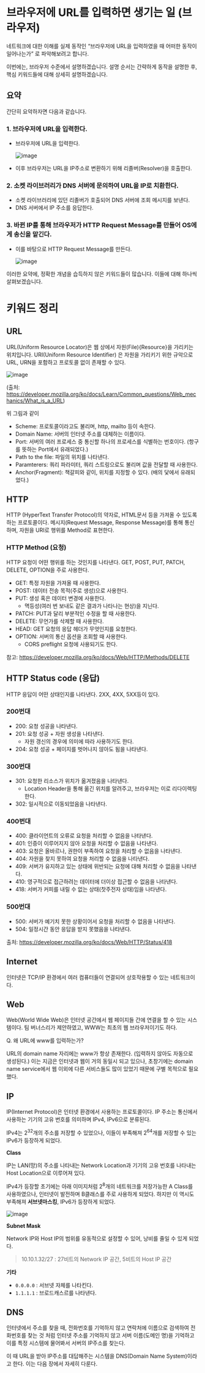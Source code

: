 # 브라우저에 URL를 입력하면 생기는 일 (브라우저)

네트워크에 대한 이해를 실제 동작인 “브라우저에 URL을 입력하였을 때 어떠한 동작이 일어나는가” 로 파악해보려고 합니다.

이번에는, 브라우저 수준에서 설명하겠습니다. 설명 순서는 간략하게 동작을 설명한 후, 핵심 키워드들에 대해 상세히 설명하겠습니다.

## 요약

간단히 요악하자면 다음과 같습니다.

### 1. 브라우저에 **URL**을 입력한다.

- 브라우저에 URL을 입력한다.
  
  ![image](https://github.com/Invidam/1-percent-network/assets/71889359/e1b258bd-5274-4ad3-9f5f-cdcc5be08590)

- 이후 브라우저는 URL을 IP주소로 변환하기 위해 리졸버(Resolver)을 호출한다.

### 2. 소켓 라이브러리가 **DNS** 서버에 문의하여 URL을 **IP**로 치환한다.

- 소켓 라이브러리에 있던 리졸버가 호출되어 DNS 서버에 조회 메시지를 보낸다.
- DNS 서버에서 IP 주소를 응답한다.

### 3. 바뀐 IP를 통해 브라우저가 **HTTP** Request Message를 만들어 OS에게 송신을 맡긴다.

- 이를 바탕으로 HTTP Request Message를 만든다.
  
  ![image](https://github.com/Invidam/1-percent-network/assets/71889359/564e493d-aa08-4284-8b14-478a50637fe7)


이러한 요약에, 정확한 개념을 습득하지 않은 키워드들이 많습니다. 이들에 대해 하나씩 살펴보겠습니다.

# 키워드 정리

## URL

URL(Uniform Resource Locator)은 웹 상에서 자원(File){Resource}을 가리키는 위치입니다. URI(Uniform Resource Identifier) 은 자원을 가리키기 위한 규악으로 URL, URN을 포함하고 프로토콜 없이 존재할 수 있다.

![image](https://github.com/Invidam/1-percent-network/assets/71889359/a2436476-6319-4e64-ba53-af6d240f98bb)

(출처: https://developer.mozilla.org/ko/docs/Learn/Common_questions/Web_mechanics/What_is_a_URL)

위 그림과 같이

- Scheme: 프로토콜이라고도 불리며, http, mailto 등이 속한다.
- Domain Name: 서버의 인터넷 주소를 대체하는 이름이다.
- Port: 서버의 여러 프로세스 중 통신할 하나의 프로세스를 식별하는 번호이다. (항구를 뜻하는 Port에서 유래되었다.)
- Path to the file: 파일의 위치를 나타낸다.
- Paramterers: 쿼리 파라미터, 쿼리 스트링으로도 불리며 값을 전달할 때 사용한다.
- Anchor(Fragment): 책갈피와 같이, 위치를 지정할 수 있다. (배의 닻에서 유래되었다.)

## HTTP

HTTP (HyperText Transfer Protocol)의 약자로, HTML문서 등을 가져올 수 있도록 하는 프로토콜이다. 메시지(Request Message, Response Message)를 통해 통신하며, 자원을 URI로 행위를 Method로 표현한다.

### HTTP Method (요청)

HTTP 요청이 어떤 행위를 하는 것인지를 나타낸다. GET, POST, PUT, PATCH, DELETE, OPTION을 주로 사용한다.

- GET: 특정 자원을 가져올 때 사용한다.
- POST: 데이터 전송 목적(주로 생성)으로 사용한다.
- PUT: 생성 혹은 데이터 변경에 사용한다.
  - 멱등성(여러 번 보내도 같은 결과가 나타나는 현상)을 지닌다.
- PATCH: PUT과 달리 부분적인 수정을 할 때 사용한다.
- DELETE: 무언가를 삭제할 때 사용한다.
- HEAD: GET 요청의 응답 헤더가 무엇인지를 요청한다.
- OPTION: 서버의 통신 옵션을 조회할 때 사용한다.
  - CORS preflight 요청에 사용되기도 한다.

참고: https://developer.mozilla.org/ko/docs/Web/HTTP/Methods/DELETE

## HTTP Status code (응답)

HTTP 응답이 어떤 상태인지를 나타낸다. 2XX, 4XX, 5XX등이 있다.

### 200번대

- 200: 요청 성공을 나타낸다.
- 201: 요청 성공 + 자원 생성을 나타낸다.
  - 자원 갱신의 경우에 의미에 따라 사용하기도 한다.
- 204: 요청 성공 + 페이지를 벗어나지 않아도 됨을 나타낸다.

### 300번대

- 301: 요청한 리소스가 위치가 옮겨졌음을 나타낸다.
  - Location Header을 통해 옮긴 위치를 알려주고, 브라우저는 이로 리다이렉팅한다.
- 302: 일시적으로 이동되었음을 나타낸다.

### 400번대

- 400: 클라이언트의 오류로 요청을 처리할 수 없음을 나타낸다.
- 401: 인증이 이루어지지 않아 요청을 처리할 수 없음을 나타낸다.
- 403: 요청은 올바르나, 권한이 부족하여 요청을 처리할 수 없음을 나타낸다.
- 404: 자원을 찾지 못하여 요청을 처리할 수 없음을 나타낸다.
- 409: 서버가 유지하고 있는 상태에 위반되는 요청에 대해 처리할 수 없음을 나타낸다.
- 410: 영구적으로 접근하려는 데이터에 더이상 접근할 수 없음을 나타낸다.
- 418: 서버가 커피를 내릴 수 없는 상태(찻주전자 상태)임을 나타낸다.

### 500번대

- 500: 서버가 예기치 못한 상황이어서 요청을 처리할 수 없음을 나타낸다.
- 504: 일정시간 동안 응답을 받지 못했음을 나타낸다.

출처: https://developer.mozilla.org/ko/docs/Web/HTTP/Status/418

## Internet

인터넷은 TCP/IP 환경에서 여러 컴퓨터들이 연결되어 상호작용할 수 있는 네트워크이다.

## Web

Web(World Wide Web)은 인터넷 공간에서 웹 페이지들 간에 연결을 할 수 있는 시스템이다. 팀 버너스리가 제안하였고, WWW는 최초의 웹 브라우저이기도 하다.

Q. 왜 URL에 www를 입력하는가?

URL의 domain name 자리에는 www가 항상 존재한다. (입력하지 않아도 자동으로 생성된다.) 이는 지금은 인터넷과 웹이 거의 동일시 되고 있으나, 초창기에는 domain name service에서 웹 이외에 다른 서비스들도 많이 있었기 때문에 구별 목적으로 필요했다.

## IP

IP(Internet Protocol)은 인터넷 환경에서 사용하는 프로토콜이다. IP 주소는 통신에서 사용하는 기기의 고유 번호를 의미하며 IPv4, IPv6으로 분류된다.

IPv4는 2<sup>32</sup>개의 주소를 저장할 수 있었으나, 이들이 부족해져 2<sup>64</sup>개를 저장할 수 있는 IPv6가 등장하게 되었다.

**Class**

IP는 LAN(망)의 주소를 나타내는 Network Location과 기기의 고유 번호를 나타내는 Host Location으로 이루어져 있다.

IPv4가 등장할 초기에는 아래 이미지처럼 2<sup>8</sup>개의 네트워크를 저장가능한 A Class를 사용하였으나, 인터넷이 발전하며 B클래스를 주로 사용하게 되었다. 하지만 이 역시도 부족해져 **서브넷마스킹**, IPv6가 등장하게 되었다.

![image](https://github.com/Invidam/1-percent-network/assets/71889359/570bdeeb-05f4-45bf-8e1a-cd493aaf03d2)

**Subnet Mask**

Network IP와 Host IP의 범위를 유동적으로 설정할 수 있어, 낭비를 줄일 수 있게 되었다.

> 10.10.1.32/27 : 27비트의 Network IP 공간, 5비트의 Host IP 공간

**기타**

- `0.0.0.0` : 서브넷 자체를 나타킨다.
- `1.1.1.1` : 브로드캐스르를 나타낸다.

## DNS

인터넷에서 주소를 찾을 때, 전화번호를 기억하지 않고 연락처에 이름으로 검색하여 전화번호를 찾는 것 처럼 인터넷 주소를 기억하지 않고 서버 이름(도메인 명)을 기억하고 이를 특정 시스템에 물어봐서 서버의 IP주소를 찾는다.

이 때 URL을 받아 IP주소를 대답해주는 시스템을 DNS(Domain Name System)이라고 한다. 이는 다음 장에서 자세히 다룬다.

